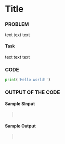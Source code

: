 # Title

### PROBLEM

text text text

#### Task

text text text

### CODE

```python
print('Hello world!')
```

### OUTPUT OF THE CODE

#### Sample SInput

> <br>

#### Sample Output

> <br>
